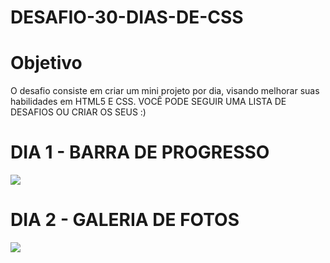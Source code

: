 # DESAFIO-30-DIAS-DE-CSS
# Objetivo 
O desafio consiste em criar um mini projeto por dia, visando melhorar suas habilidades em HTML5 E CSS.
VOCÊ PODE SEGUIR UMA LISTA DE DESAFIOS OU CRIAR OS SEUS :)

# DIA 1 - BARRA DE PROGRESSO
![](https://media.giphy.com/media/SDPghRQueKfSDjxkJl/giphy.gif)

# DIA 2 - GALERIA DE FOTOS
![](https://media.giphy.com/media/wUKeIDsCkHmYYgfPHH/giphy.gif)

